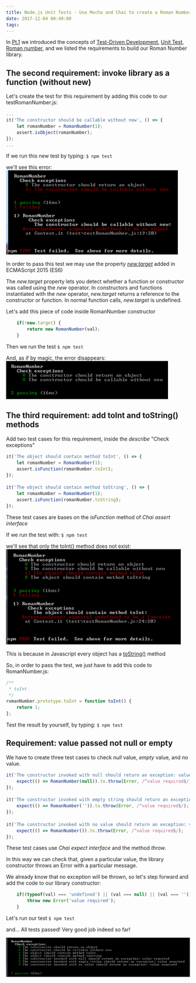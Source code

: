 ```yaml
---
title: Node.js Unit Tests - Use Mocha and Chai to create a Roman Number Library Pt.2
date: 2017-12-04 00:49:00
tags:
---
```


In [Pt.1](http://localhost:4000/2017/12/03/Node-js-Unit-Tests-Use-Mocha-and-Chai-to-create-a-Roman-Number-Library-Pt-1) we introduced the concepts of [Test-Driven Development](https://en.wikipedia.org/wiki/Test-driven_development), [Unit Test](https://en.wikipedia.org/wiki/Unit_testing), [Roman number](https://www.math.nmsu.edu/~pmorandi/math111f01/RomanNumerals.html), and we listed the requirements to build our Roman Number library.

## The second requirement: invoke library as a function (without new)

Let's create the test for this requirement by adding this code to our testRomanNumber.js:

```js
...
it('The constructor should be callable without new', () => {
    let romanNumber = RomanNumber(1);
    assert.isObject(romanNumber);
});
...
```

If we run this new test by typing:
`$ npm test`

we'll see this error:
![Test Invoke without new: error](/content/images/2017/12/04/02-Test-InvokeAsFunction_Error.png)

In order to pass this test we may use the property [_new.target_](https://developer.mozilla.org/it/docs/Web/JavaScript/Reference/Operators/new.target) added in ECMAScript 2015 (ES6)

The _new.target_ property lets you detect whether a function or constructor was called using the _new_ operator. In constructors and functions instantiated with the _new_ operator, _new.target_ returns a reference to the constructor or function. In normal function calls, _new.target_ is undefined.

Let's add this piece of code inside RomanNumber constructor
```js
    if(!new.target) {
        return new RomanNumber(val);
    }
```
Then we run the test
`$ npm test`

And, as if by magic, the error disappears:
![Test Invoke without new: passed](/content/images/2017/12/04/03-Test-InvokeAsFunction_No-Error.png)

## The third requirement: add toInt and toString() methods

Add two test cases for this requirement, inside the _describe_ "Check exceptions"
```js
it('The object should contain method toInt', () => {
    let romanNumber = RomanNumber(1);
    assert.isFunction(romanNumber.toInt);
});

it('The object should contain method toString', () => {
    let romanNumber = RomanNumber(1);
    assert.isFunction(romanNumber.toString);
});
```
These test cases are bases on the _isFunction_ method of _Chai assert interface_

If we run the test with:
`$ npm test`

we'll see that only the toInt() method does not exist:
![Test presence of methods toInt and toString: error](/content/images/2017/12/04/04-Test-toInt-Method-DoesNotExist.png)

This is because in Javascript every object has a [toString()](https://developer.mozilla.org/en-US/docs/Web/JavaScript/Reference/Global_Objects/Object/toString) method

So, in order to pass the test, we just have to add this code to RomanNumber.js:
```js
/**
 * toInt
 */
romanNumber.prototype.toInt = function toInt() {
    return 1;
};
```

Test the result by yourself, by typing:
`$ npm test`

## Requirement: value passed not null or empty

We have to create three test cases to check _null_ value, _empty_ value, and _no_ value.

```js
it('The constructor invoked with null should return an exception: value required', () => {
    expect(() => RomanNumber(null)).to.throw(Error, /^value required$/);
});

it('The constructor invoked with empty string should return an exception: value required', () => {
    expect(() => RomanNumber('')).to.throw(Error, /^value required$/);
});

it('The constructor invoked with no value should return an exception: value required', () => {
    expect(() => RomanNumber()).to.throw(Error, /^value required$/);
});
```

These test cases use _Chai expect interface_ and the method _throw_.

In this way we can check that, given a particular value, the library constructor throws an Error with a particular message.

We already know that no exception will be thrown, so let's step forward and add the code to our library constructor:
```js
    if((typeof(val) === 'undefined') || (val === null) || (val === '')) {
        throw new Error('value required');
    }
```

Let's run our test
`$ npm test`

and... All tests passed! Very good job indeed so far!

![Test for null or empty values: passed](/content/images/2017/12/04/05-Test-for-null-or-empty-values_No-Error.png)
